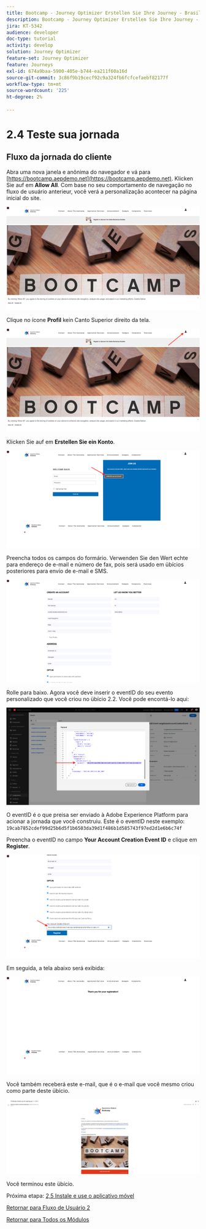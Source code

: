```yaml
---
title: Bootcamp - Journey Optimizer Erstellen Sie Ihre Journey - Brasilien
description: Bootcamp - Journey Optimizer Erstellen Sie Ihre Journey - Brasilien
jira: KT-5342
audience: developer
doc-type: tutorial
activity: develop
solution: Journey Optimizer
feature-set: Journey Optimizer
feature: Journeys
exl-id: 674a9baa-5900-405e-b744-ea211f60a16d
source-git-commit: 3c86f9b19cecf92c9a324fb6fcfcefaebf82177f
workflow-type: tm+mt
source-wordcount: '225'
ht-degree: 2%

---
```


# 2.4 Teste sua jornada

## Fluxo da jornada do cliente

Abra uma nova janela e anônima do navegador e vá para [https://bootcamp.aepdemo.net](https://bootcamp.aepdemo.net). Klicken Sie auf em **Allow All**. Com base no seu comportamento de navegação no fluxo de usuário anterieur, você verá a personalização acontecer na página inicial do site.

![DSN](./images/web8a.png)

Clique no ícone **Profil** kein Canto Superior direito da tela.

![Demo](./images/web8b.png)

Klicken Sie auf em **Erstellen Sie ein Konto**.

![Demo](./images/pv5.png)

Preencha todos os campos do formário. Verwenden Sie den Wert echte para endereço de e-mail e número de fax, pois será usado em übícios posteriores para envio de e-mail e SMS.

![Demo](./images/pv7a.png)

Rolle para baixo. Agora você deve inserir o eventID do seu evento personalizado que você criou no übício 2.2. Você pode encontá-lo aqui:

![ACOP](./images/payloadeventID.png)

O eventID é o que preisa ser enviado à Adobe Experience Platform para acionar a jornada que você construiu. Este é o eventID neste exemplo:
`19cab7852cdef99d25b6d5f1b6503da39d1f486b1d585743f97ed2d1e6b6c74f`

Preencha o eventID no campo **Your Account Creation Event ID** e clique em **Register**.

![Demo](./images/pv8a.png)

Em seguida, a tela abaixo será exibida:

![Demo](./images/pv9.png)

Você também receberá este e-mail, que é o e-mail que você mesmo criou como parte deste übício.

![Demo](./images/pv10a.png)

Você terminou este übício.

Próxima etapa: [2,5 Instale e use o aplicativo móvel](./ex5.md)

[Retornar para Fluxo de Usuário 2](./uc2.md)

[Retornar para Todos os Módulos](../../overview.md)
